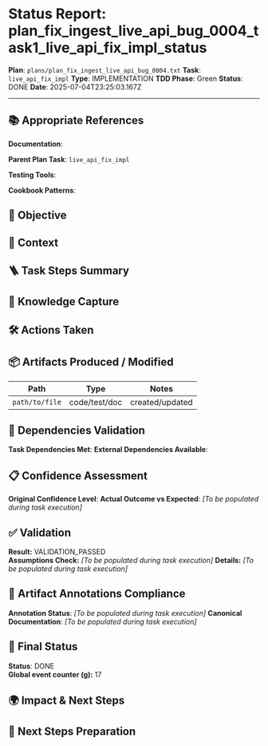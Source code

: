 <!-- Save as status/plan_<id>_task_<id>_status.md -->
# Status Report: plan_fix_ingest_live_api_bug_0004_task1_live_api_fix_impl_status

**Plan**: `plans/plan_fix_ingest_live_api_bug_0004.txt`
**Task**: `live_api_fix_impl`
**Type**: IMPLEMENTATION
**TDD Phase**: Green
**Status**: DONE
**Date**: 2025-07-04T23:25:03.167Z

---

## 📚 Appropriate References

**Documentation**: <!-- docs/architecture-spec.md, design-spec.md, engineering-spec.md -->

**Parent Plan Task**: `live_api_fix_impl` <!-- from plan_fix_ingest_live_api_bug_0004.txt -->

**Testing Tools**: <!-- Jest, @testing-library/react, nock, supertest, jsdom, sinon, nodemailer-mock, shelljs -->

**Cookbook Patterns**: <!-- docs/cookbook/recipe_*.md if applicable -->

## 🎯 Objective

<!-- Concise statement of what this task aimed to achieve -->

## 📝 Context

<!-- Background information, links to specs, why this task exists -->

## 🪜 Task Steps Summary

<!-- Ordered list summarising major sub-steps -->

## 🧠 Knowledge Capture

<!-- Key learnings, decisions, or patterns worth re-using -->

## 🛠 Actions Taken

<!-- Bullet list of concrete steps performed in this task -->

## 📦 Artifacts Produced / Modified
| Path | Type | Notes |
|------|------|-------|
| `path/to/file` | code/test/doc | created/updated |

## 🔗 Dependencies Validation

**Task Dependencies Met**: <!-- Yes/No - list which tasks must complete first -->
**External Dependencies Available**: <!-- Node.js, Jest, libraries - verify versions -->

## 📋 Confidence Assessment

**Original Confidence Level**: <!-- High/Medium/Low from plan -->
**Actual Outcome vs Expected**: <!-- Did task proceed as predicted? Any deviations? --> *[To be populated during task execution]*

## ✅ Validation

**Result:** VALIDATION_PASSED  
**Assumptions Check:** <!-- Confirm critical assumptions from plan remain valid -->  *[To be populated during task execution]*
**Details:** <!-- Summarize test run output, build results, & reasoning --> *[To be populated during task execution]*

## 🔗 Artifact Annotations Compliance

**Annotation Status**: <!-- Verified all modified files contain artifact annotations --> *[To be populated during task execution]*
**Canonical Documentation**: <!-- Confirm pointers to docs/architecture-spec.md etc. added --> *[To be populated during task execution]*

## 🏁 Final Status

**Status**: DONE  
**Global event counter (g):** 17

## 🌍 Impact & Next Steps

<!-- Describe impact on broader system and immediate follow-up actions -->

## 🚀 Next Steps Preparation

<!-- Checklist or notes to prepare upcoming tasks -->